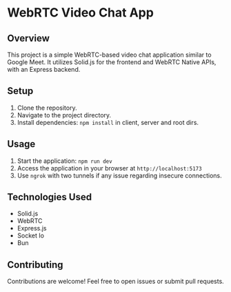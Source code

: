 # WebRTC Video Chat App

## Overview
This project is a simple WebRTC-based video chat application similar to Google Meet. It utilizes Solid.js for the frontend and WebRTC Native APIs, with an Express backend.

## Setup
1. Clone the repository.
2. Navigate to the project directory.
3. Install dependencies: `npm install` in client, server and root dirs.

## Usage
1. Start the application: `npm run dev`
2. Access the application in your browser at `http://localhost:5173`
3. Use `ngrok` with two tunnels if any issue regarding insecure connections.

## Technologies Used
- Solid.js
- WebRTC
- Express.js
- Socket Io
- Bun

## Contributing
Contributions are welcome! Feel free to open issues or submit pull requests.
